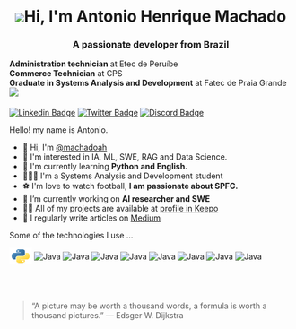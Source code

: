 <h1 align="center"><img src="https://emojis.slackmojis.com/emojis/images/1570211625/6611/wave-animated.gif?1570211625" width="30"/>Hi, I'm Antonio Henrique Machado</h1> 
<h3 align="center">A passionate developer from Brazil</h3>

**Administration technician** at Etec de Peruíbe
<br>
**Commerce Technician** at CPS
<br>
**Graduate in Systems Analysis and Development** at Fatec de Praia Grande <img src="https://media.giphy.com/media/WUlplcMpOCEmTGBtBW/giphy.gif" width="30">
<br><br>
[![Linkedin Badge](https://img.shields.io/badge/-LinkedIn-0e76a8?style=flat&logo=Linkedin&logoColor=white)](https://www.linkedin.com/in/machadoah/)
[![Twitter Badge](https://img.shields.io/badge/-Twitter-00acee?style=flat&logo=Twitter&logoColor=white)](https://x.com/machadoah)
[![Discord Badge](https://img.shields.io/badge/Discord-7289DA?style=flat&logo=discord&logoColor=white)](https://discordapp.com/users/551493174938435585
)


Hello! my name is Antonio. 

- 👋 Hi, I'm [@machadoah](https://machadoah.vercel.app) 
- 👀 I'm interested in IA, ML, SWE, RAG and Data Science.
- 🌱 I'm currently learning  **Python and English.**
- 🧑🏽‍💻 I'm a Systems Analysis and Development student
- ⚽ I'm love to watch football,  **I am passionate about SPFC.**
- 🔭 I’m currently working on **AI researcher and SWE**
- 👨‍💻 All of my projects are available at [profile in Keepo](https://keepo.io/machadoah)
- 📝 I regularly write articles on [Medium](https://machadoah.medium.com)
<!--
- 💬 Ask me about **AI.**
-->
Some of the technologies I use ...

<div style="display: inline_block">
  
  <img align="center" alt="Python" height="30" width="40" src="https://raw.githubusercontent.com/devicons/devicon/master/icons/python/python-original.svg">
  <img align="center" alt="Java" height="30" width="40" src="https://cdn.jsdelivr.net/gh/devicons/devicon/icons/fastapi/fastapi-original.svg">
  <img align="center" alt="Java" height="30" width="40" src="https://cdn.jsdelivr.net/gh/devicons/devicon/icons/pandas/pandas-original.svg">
  <img align="center" alt="Java" height="30" width="40" src="https://cdn.jsdelivr.net/gh/devicons/devicon/icons/pypi/pypi-original.svg">
  <img align="center" alt="Java" height="30" width="40" src="https://cdn.jsdelivr.net/gh/devicons/devicon/icons/poetry/poetry-original.svg">
  <img align="center" alt="Java" height="30" width="40" src="https://cdn.jsdelivr.net/gh/devicons/devicon/icons/anaconda/anaconda-original.svg">
  <img align="center" alt="Java" height="30" width="40" src="https://cdn.jsdelivr.net/gh/devicons/devicon/icons/docker/docker-original.svg">
  
  <img align="center" alt="Java" height="30" width="40" src="https://cdn.jsdelivr.net/gh/devicons/devicon/icons/postgresql/postgresql-original.svg">
  <img align="center" alt="Java" height="30" width="40" src="https://cdn.jsdelivr.net/gh/devicons/devicon/icons/sqlalchemy/sqlalchemy-original.svg">
</div>
<br>



<br/>
<br/>

> “A picture may be worth a thousand words, a formula is worth a thousand pictures.”
—  Edsger W. Dijkstra
